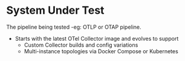 # System Under Test

The pipeline being tested -eg: OTLP or OTAP pipeline.

- Starts with the latest OTel Collector image and evolves to support
  - Custom Collector builds and config variations
  - Multi-instance topologies via Docker Compose or Kubernetes